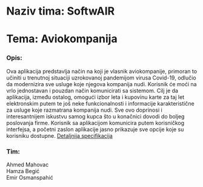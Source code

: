 # Naziv tima: **SoftwAIR**
# Tema: **Aviokompanija**
### **Opis:** 
Ova aplikacija predstavlja način na koji je vlasnik aviokompanije, primoran to učiniti u trenutnoj situaciji uzrokovanoj pandemijom virusa Covid-19, odlučio da modernizira sve usluge koje njegova kompanija nudi.
Korisnik će moći na vrlo jednostavan i pouzdan način komunicirati sa sistemom. Cilj je da aplikacija, između ostalog, omogući izbor leta i kupovinu karte za taj let elektronskim putem te još neke funkcionalnosti i informacije karakteristične za usluge koje razmatrana kompanija nudi. Sve ovo doprinosi i interesantnijem iskustvu samog kupca što u konačnici dovodi do boljeg poslovanja firme.
Korisnik sa aplikacijom komunicira putem korisničkog interfejsa, a početni zaslon aplikacije jasno prikazuje sve opcije koje su korisniku dostupne.
 [Detaljnija specifikacija](https://pastebin.com/4XyYM3ZT)
### **Tim:**
Ahmed Mahovac <br/>
Hamza Begić <br/>
Emir Osmanspahić

